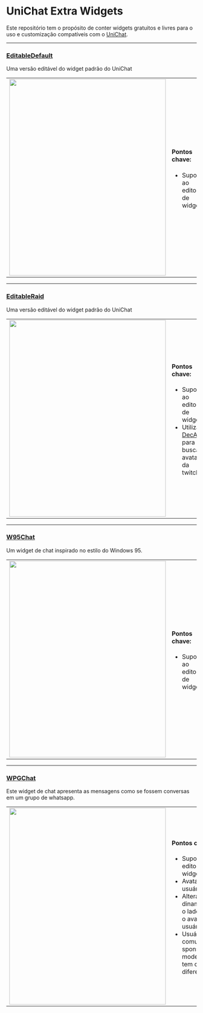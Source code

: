 # UniChat Extra Widgets

Este repositório tem o propósito de conter widgets gratuitos e livres para o uso e customização compatíveis com o [UniChat](https://github.com/voguh/unichat).

---

### [EditableDefault](./editableDefault)

Uma versão editável do widget padrão do UniChat

<table>
  <tbody>
    <tr>
      <td>
        <img src="https://cdn.statically.io/gh/voguh/unichat-extra-widgets/main/docs/editableDefault_preview.gif" width="414px" height="521px" />
      </td>
      <td>
        <h4>Pontos chave:</h4>
        <ul>
          <li>Suporte ao editor de widgets;</li>
        </ul>
      </td>
    </tr>
  </tbody>
</table>

---

### [EditableRaid](./editableRaid)

Uma versão editável do widget padrão do UniChat

<table>
  <tbody>
    <tr>
      <td>
        <img src="https://cdn.statically.io/gh/voguh/unichat-extra-widgets/main/docs/editableRaid_preview.gif" width="414px" height="521px" />
      </td>
      <td>
        <h4>Pontos chave:</h4>
        <ul>
          <li>Suporte ao editor de widgets;</li>
          <li>Utiliza o <a href="https://decapi.me/" target="_blank" rel="noopener noreferrer">DecAPI</a> para buscar avatares da twitch;</li>
        </ul>
      </td>
    </tr>
  </tbody>
</table>

---

### [W95Chat](./w95chat)

Um widget de chat inspirado no estilo do Windows 95.

<table>
  <tbody>
    <tr>
      <td>
        <img src="https://cdn.statically.io/gh/voguh/unichat-extra-widgets/main/docs/w95chat_preview.gif" width="414px" height="521px" />
      </td>
      <td>
        <h4>Pontos chave:</h4>
        <ul>
          <li>Suporte ao editor de widgets;</li>
        </ul>
      </td>
    </tr>
  </tbody>
</table>

---

### [WPGChat](./WPGChat)

Este widget de chat apresenta as mensagens como se fossem conversas em um grupo de whatsapp.

<table>
  <tbody>
    <tr>
      <td>
        <img src="https://cdn.statically.io/gh/voguh/unichat-extra-widgets/main/docs/WPGChat_preview.gif" width="414px" height="521px" />
      </td>
      <td>
        <h4>Pontos chave:</h4>
        <ul>
          <li>Suporte ao editor de widgets;</li>
          <li>Avatar dos usuários;</li>
          <li>Altera dinamicamente o lado em que o avatar dos usuários está;</li>
          <li>Usuários comuns, sponsors e moderadores tem cores diferentes;</li>
        </ul>
      </td>
    </tr>
  </tbody>
</table>
